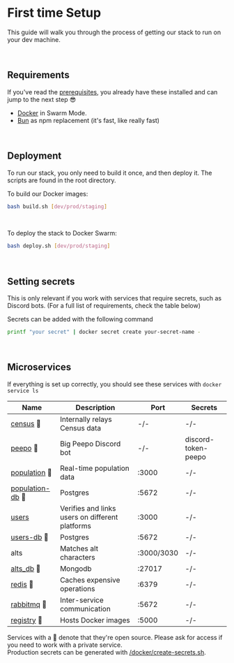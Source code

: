 # First time Setup

This guide will walk you through the process of getting our stack to run on your dev machine.

<br>

## Requirements

If you've read the [prerequisites](./Prerequisites.md), you already have these installed and can jump to the next step 😎

- [Docker](https://www.docker.com/) in Swarm Mode.
- [Bun](https://bun.sh/docs/cli/install) as npm replacement (it's fast, like really fast)

<br>

## Deployment

To run our stack, you only need to build it once, and then deploy it. The scripts are found in the root directory.
<br>

To build our Docker images:

```sh
bash build.sh [dev/prod/staging]
```

<br>

To deploy the stack to Docker Swarm:

```sh
bash deploy.sh [dev/prod/staging]
```

<br>

## Setting secrets

This is only relevant if you work with services that require secrets, such as Discord bots. (For a full list of requirements, check the table below)
<br>

Secrets can be added with the following command

```sh
printf "your secret" | docker secret create your-secret-name -
```

<br>

## Microservices

If everything is set up correctly, you should see these services with `docker service ls`

| Name                                                        | Description                                     | Port       | Secrets             |
| ----------------------------------------------------------- | ----------------------------------------------- | ---------- | ------------------- |
| [census](/services/census/) 🔹                              | Internally relays Census data                   | -/-        | -/-                 |
| [peepo](/services/peepo/) 🔹                                | Big Peepo Discord bot                           | -/-        | discord-token-peepo |
| [population](/services/population/) 🔹                      | Real-time population data                       | :3000      | -/-                 |
| [population-db](https://github.com/postgres/postgres) 🔹    | Postgres                                        | :5672      | -/-                 |
| [users](/services/users/)                                   | Verifies and links users on different platforms | :3000      | -/-                 |
| [users-db](https://github.com/postgres/postgres) 🔹         | Postgres                                        | :5672      | -/-                 |
| alts                                                        | Matches alt characters                          | :3000/3030 | -/-                 |
| [alts_db](https://github.com/mongodb/mongo) 🔹              | Mongodb                                         | :27017     | -/-                 |
| [redis](https://github.com/redis/redis) 🔹                  | Caches expensive operations                     | :6379      | -/-                 |
| [rabbitmq](https://github.com/rabbitmq/rabbitmq-server) 🔹  | Inter-service communication                     | :5672      | -/-                 |
| [registry](https://github.com/distribution/distribution) 🔹 | Hosts Docker images                             | :5000      | -/-                 |

Services with a 🔹 denote that they're open source. Please ask for access if you need to work with a private service.<br>
Production secrets can be generated with [/docker/create-secrets.sh](/docker/create-secrets.sh).
